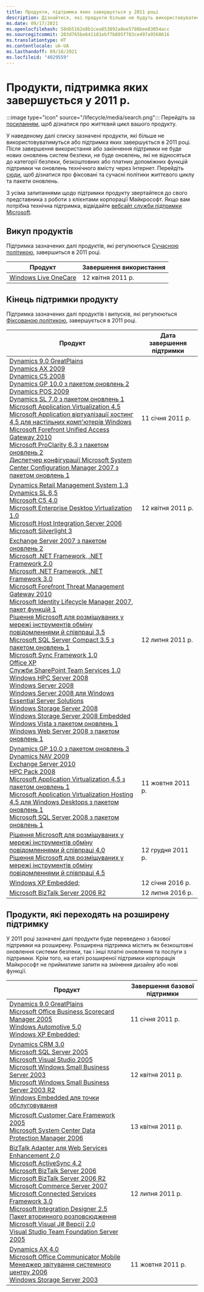 ```yaml
---
title: Продукти, підтримка яких завершується у 2011 році
description: Дізнайтеся, які продукти більше не будуть використовуватися, які продукти досягнуть завершення строку підтримки або перейдуть від базової підтримки до розширеної підтримки в 2011 році.
ms.date: 09/17/2021
ms.openlocfilehash: 58db5162e8b1cea853892a8ee5786bee83054acc
ms.sourcegitcommit: 203d765be641181ebf7b895f783ce497a9568616
ms.translationtype: HT
ms.contentlocale: uk-UA
ms.lasthandoff: 09/18/2021
ms.locfileid: "4029559"
---
```

# <a name="products-ending-support-in-2011"></a>Продукти, підтримка яких завершується у 2011 р.

:::image type="icon" source="/lifecycle/media/search.png":::
Перейдіть за [посиланням](/lifecycle/products/), щоб дізнатися про життєвий цикл вашого продукту.

У наведеному далі списку зазначені продукти, які більше не використовуватимуться або підтримка яких завершується в 2011 році. Після завершення використання або закінчення підтримки не буде нових оновлень систем безпеки, не буде оновлень, які не відносяться до категорії безпеки, безкоштовних або платних допоміжних функцій підтримки чи оновлень технічного вмісту через Інтернет. Перейдіть [сюди](/lifecycle/overview/product-end-of-support-overview), щоб дізнатися про фіксовані та сучасні політики життєвого циклу та пакети оновлень.

З усіма запитаннями щодо підтримки продукту звертайтеся до свого представника з роботи з клієнтами корпорації Майкрософт. Якщо вам потрібна технічна підтримка, відвідайте [вебсайт служби підтримки Microsoft](https://support.microsoft.com/contactus/?ws=support).

## <a name="product-retirements"></a>Викуп продуктів

Підтримка зазначених далі продуктів, які регулюються [Сучасною політикою](/lifecycle/policies/modern), завершиться в 2011 році.

| Продукт | Завершення використання |
| --- | --- |
| [Windows Live OneCare](/lifecycle/products/windows-live-onecare?branch=live)<br> | 12 квітня 2011 р. |




## <a name="products-reaching-end-of-support"></a>Кінець підтримки продукту

Підтримка зазначених далі продуктів і випусків, які регулюються [Фіксованою політикою](/lifecycle/policies/fixed), завершується в 2011 році.

| Продукт | Дата завершення підтримки |
| --- | --- |
| [Dynamics 9.0 GreatPlains](/lifecycle/products/dynamics-90-greatplains?branch=live)<br>[Dynamics AX 2009](/lifecycle/products/dynamics-ax-2009?branch=live)<br>[Dynamics C5 2008](/lifecycle/products/dynamics-c5-2008?branch=live)<br>[Dynamics GP 10.0 з пакетом оновлень 2](/lifecycle/products/dynamics-gp-100?branch=live)<br>[Dynamics POS 2009](/lifecycle/products/dynamics-pos-2009?branch=live)<br>[Dynamics SL 7.0 з пакетом оновлень 1](/lifecycle/products/dynamics-sl-70?branch=live)<br>[Microsoft Application Virtualization 4.5](/lifecycle/products/microsoft-application-virtualization-45?branch=live)<br>[Microsoft Application віртуалізації хостинг 4,5 для настільних комп'ютерів Windows](/lifecycle/products/microsoft-application-virtualization-hosting-45?branch=live)<br>[Microsoft Forefront Unified Access Gateway 2010](/lifecycle/products/microsoft-forefront-unified-access-gateway-2010?branch=live)<br>[Microsoft ProClarity 6.3 з пакетом оновлень 2](/lifecycle/products/microsoft-proclarity-63?branch=live)<br>[Диспетчер конфігурації Microsoft System Center Configuration Manager 2007 з пакетом оновлень 1](/lifecycle/products/microsoft-system-center-configuration-manager-2007?branch=live)<br> | 11 січня 2011 р. |
| [Dynamics Retail Management System 1.3](/lifecycle/products/dynamics-retail-management-system-headquarters-13?branch=live)<br>[Dynamics SL 6,5](/lifecycle/products/dynamics-sl-65?branch=live)<br>[Microsoft C5 4.0](/lifecycle/products/microsoft-c5-40?branch=live)<br>[Microsoft Enterprise Desktop Virtualization 1.0](/lifecycle/products/microsoft-enterprise-desktop-virtualization-10?branch=live)<br>[Microsoft Host Integration Server 2006](/lifecycle/products/microsoft-host-integration-server-2006?branch=live)<br>[Microsoft Silverlight 3](/lifecycle/products/microsoft-silverlight-3?branch=live)<br> | 12 квітня 2011 р. |
| [Exchange Server 2007 з пакетом оновлень 2](/lifecycle/products/exchange-server-2007?branch=live)<br>[Microsoft .NET Framework, .NET Framework 2.0](/lifecycle/products/microsoft-net-framework?branch=live)<br>[Microsoft .NET Framework, .NET Framework 3.0](/lifecycle/products/microsoft-net-framework?branch=live)<br>[Microsoft Forefront Threat Management Gateway 2010](/lifecycle/products/microsoft-forefront-threat-management-gateway-2010?branch=live)<br>[Microsoft Identity Lifecycle Manager 2007, пакет функцій 1](/lifecycle/products/microsoft-identity-lifecycle-manager-2007?branch=live)<br>[Рішення Microsoft для розміщуваних у мережі інструментів обміну повідомленнями й співпраці 3.5](/lifecycle/products/microsoft-solution-for-hosted-messaging-and-collaboration-35?branch=live)<br>[Microsoft SQL Server Compact 3.5 з пакетом оновлень 1](/lifecycle/products/microsoft-sql-server-compact-35?branch=live)<br>[Microsoft Sync Framework 1.0](/lifecycle/products/microsoft-sync-framework-10?branch=live)<br>[Office XP](/lifecycle/products/office-xp?branch=live)<br>[Служби SharePoint Team Services 1.0](/lifecycle/products/sharepoint-team-services-10?branch=live)<br>[Windows HPC Server 2008](/lifecycle/products/windows-hpc-server-2008?branch=live)<br>[Windows Server 2008](/lifecycle/products/windows-server-2008?branch=live)<br>[Windows Server 2008 для Windows Essential Server Solutions](/lifecycle/products/windows-server-2008-for-windows-essential-server-solutions?branch=live)<br>[Windows Storage Server 2008](/lifecycle/products/windows-storage-server-2008?branch=live)<br>[Windows Storage Server 2008 Embedded](/lifecycle/products/windows-storage-server-2008-embedded?branch=live)<br>[Windows Vista з пакетом оновлень 1](/lifecycle/products/windows-vista?branch=live)<br>[Windows Web Server 2008 з пакетом оновлень 1](/lifecycle/products/windows-web-server-2008?branch=live)<br> | 12 липня 2011 р. |
| [Dynamics GP 10.0 з пакетом оновлень 3](/lifecycle/products/dynamics-gp-100?branch=live)<br>[Dynamics NAV 2009](/lifecycle/products/dynamics-nav-2009?branch=live)<br>[Exchange Server 2010](/lifecycle/products/exchange-server-2010?branch=live)<br>[HPC Pack 2008](/lifecycle/products/hpc-pack-2008?branch=live)<br>[Microsoft Application Virtualization 4.5 з пакетом оновлень 1](/lifecycle/products/microsoft-application-virtualization-45?branch=live)<br>[Microsoft Application Virtualization Hosting 4.5 для Windows Desktops з пакетом оновлень 1](/lifecycle/products/microsoft-application-virtualization-hosting-45?branch=live)<br>[Microsoft SQL Server 2008 з пакетом оновлень 1](/lifecycle/products/microsoft-sql-server-2008?branch=live)<br> | 11 жовтня 2011 р. |
| [Рішення Microsoft для розміщуваних у мережі інструментів обміну повідомленнями й співпраці 4.0](/lifecycle/products/microsoft-solution-for-hosted-messaging-and-collaboration-40?branch=live)<br>[Рішення Microsoft для розміщуваних у мережі інструментів обміну повідомленнями й співпраці 4.5](/lifecycle/products/microsoft-solution-for-hosted-messaging-and-collaboration-45?branch=live)<br> | 12 грудня 2011 р. |
| [Windows XP Embedded;](/lifecycle/products/windows-xp-embedded?branch=live)<br> | 12 січня 2016 р. |
| [Microsoft BizTalk Server 2006 R2](/lifecycle/products/microsoft-biztalk-server-2006-r2?branch=live)<br> | 12 липня 2016 р. |


## <a name="products-moving-to-extended-support"></a>Продукти, які переходять на розширену підтримку

У 2011 році зазначені далі продукти буде переведено з базової підтримки на розширену. Розширена підтримка містить як безкоштовні оновлення системи безпеки, так і інші платні оновлення та послуги з підтримки. Крім того, на етапі розширеної підтримки корпорація Майкрософт не прийматиме запити на змінення дизайну або нові функції.

| Продукт | Завершення базової підтримки |
| --- | --- |
| [Dynamics 9.0 GreatPlains](/lifecycle/products/dynamics-90-greatplains?branch=live)<br>[Microsoft Office Business Scorecard Manager 2005](/lifecycle/products/microsoft-office-business-scorecard-manager-2005?branch=live)<br>[Windows Automotive 5.0](/lifecycle/products/windows-automotive-50?branch=live)<br>[Windows XP Embedded;](/lifecycle/products/windows-xp-embedded?branch=live)<br> | 11 січня 2011 р. |
| [Dynamics CRM 3.0](/lifecycle/products/dynamics-crm-30?branch=live)<br>[Microsoft SQL Server 2005](/lifecycle/products/microsoft-sql-server-2005?branch=live)<br>[Microsoft Visual Studio 2005](/lifecycle/products/microsoft-visual-studio-2005?branch=live)<br>[Microsoft Windows Small Business Server 2003](/lifecycle/products/microsoft-windows-small-business-server-2003?branch=live)<br>[Microsoft Windows Small Business Server 2003 R2](/lifecycle/products/microsoft-windows-small-business-server-2003-r2-?branch=live)<br>[Windows Embedded для точки обслуговування](/lifecycle/products/windows-embedded-for-point-of-service?branch=live)<br> | 12 квітня 2011 р. |
| [Microsoft Customer Care Framework 2005](/lifecycle/products/microsoft-customer-care-framework-2005?branch=live)<br>[Microsoft System Center Data Protection Manager 2006](/lifecycle/products/microsoft-system-center-data-protection-manager-2006?branch=live)<br> | 13 квітня 2011 р. |
| [BizTalk Adapter для Web Services Enhancement 2.0](/lifecycle/products/biztalk-adapter-for-web-services-enhancement-20?branch=live)<br>[Microsoft ActiveSync 4.2](/lifecycle/products/microsoft-activesync-42?branch=live)<br>[Microsoft BizTalk Server 2006](/lifecycle/products/microsoft-biztalk-server-2006?branch=live)<br>[Microsoft BizTalk Server 2006 R2](/lifecycle/products/microsoft-biztalk-server-2006-r2?branch=live)<br>[Microsoft Commerce Server 2007](/lifecycle/products/microsoft-commerce-server-2007?branch=live)<br>[Microsoft Connected Services Framework 3.0](/lifecycle/products/microsoft-connected-services-framework-30?branch=live)<br>[Microsoft Integration Designer 2.5](/lifecycle/products/microsoft-integration-designer-25?branch=live)<br>[Пакет вторинного розповсюдження Microsoft Visual J# Версії 2.0](/lifecycle/products/microsoft-visual-j-version-20-redistributable-package?branch=live)<br>[Visual Studio Team Foundation Server 2005](/lifecycle/products/microsoft-visual-studio-2005-team-foundation-server?branch=live)<br> | 12 липня 2011 р. |
| [Dynamics AX 4.0](/lifecycle/products/dynamics-ax-40?branch=live)<br>[Microsoft Office Communicator Mobile](/lifecycle/products/microsoft-office-communicator-mobile?branch=live)<br>[Менеджер звітування системного центру 2006](/lifecycle/products/system-center-reporting-manager-2006?branch=live)<br>[Windows Storage Server 2003](/lifecycle/products/windows-storage-server-2003?branch=live)<br> | 11 жовтня 2011 р. |
